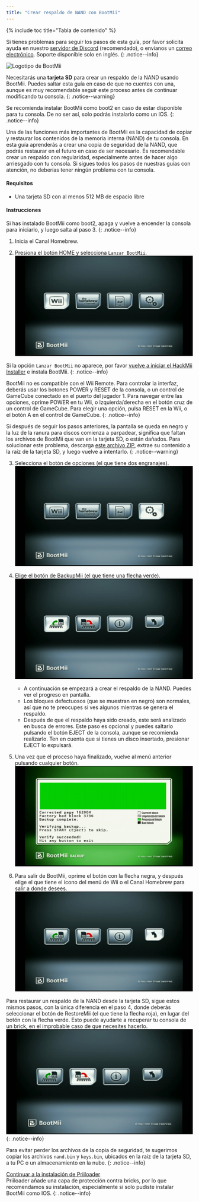 ```yaml
---
title: "Crear respaldo de NAND con BootMii"
---
```


{% include toc title="Tabla de contenido" %}

Si tienes problemas para seguir los pasos de esta guía, por favor solicita ayuda en nuestro [servidor de Discord](https://discord.gg/rc24) (recomendado), o envíanos un [correo electrónico](mailto:support@riiconnect24.net). Soporte disponible solo en inglés.
{: .notice--info}

![Logotipo de BootMii](/images/bootmii.png)

Necesitarás una **tarjeta SD** para crear un respaldo de la NAND usando BootMii. Puedes saltar esta guía en caso de que no cuentes con una, aunque es muy recomendable seguir este proceso antes de continuar modificando tu consola.
{: .notice--warning}

Se recomienda instalar BootMii como boot2 en caso de estar disponible para tu consola. De no ser así, solo podrás instalarlo como un IOS.
{: .notice--info}

Una de las funciones más importantes de BootMii es la capacidad de copiar y restaurar los contenidos de la memoria interna (NAND) de tu consola. En esta guía aprenderás a crear una copia de seguridad de la NAND, que podrás restaurar en el futuro en caso de ser necesario. Es recomendable crear un respaldo con regularidad, especialmente antes de hacer algo arriesgado con tu consola. Si sigues todos los pasos de nuestras guías con atención, no deberías tener ningún problema con tu consola.

#### Requisitos

- Una tarjeta SD con al menos 512 MB de espacio libre

#### Instrucciones

Si has instalado BootMii como boot2, apaga y vuelve a encender la consola para iniciarlo, y luego salta al paso 3.
{: .notice--info}

1. Inicia el Canal Homebrew.

2. Presiona el botón HOME y selecciona `Lanzar BootMii`.![Menú principal de BootMii](/images/BootMii/BootMii_Main.png)

Si la opción `Lanzar BootMii` no aparece, por favor [vuelve a iniciar el HackMii Installer](hackmii) e instala BootMii.
{: .notice--info}

BootMii no es compatible con el Wii Remote. Para controlar la interfaz, deberás usar los botones POWER y RESET de la consola, o un control de GameCube conectado en el puerto del jugador 1. Para navegar entre las opciones, oprime POWER en tu Wii, o lzquierda/derecha en el botón cruz de un control de GameCube. Para elegir una opción, pulsa RESET en la Wii, o el botón A en el control de GameCube.
{: .notice--info}

Si después de seguir los pasos anteriores, la pantalla se queda en negro y la luz de la ranura para discos comienza a parpadear, significa que faltan los archivos de BootMii que van en la tarjeta SD, o están dañados. Para solucionar este problema, descarga [este archivo ZIP](https://static.hackmii.com/bootmii_sd_files.zip), extrae su contenido a la raíz de la tarjeta SD, y luego vuelve a intentarlo.
{: .notice--warning}

3. Selecciona el botón de opciones (el que tiene dos engranajes).![Botón opciones](/images/BootMii/BootMii_Gears_Icon.png)

4. Elige el botón de BackupMii (el que tiene una flecha verde).![Botón BackupMii](/images/BootMii/BootMii_Green_Arrow.png)

   - A continuación se empezará a crear el respaldo de la NAND. Puedes ver el progreso en pantalla.
   - Los bloques defectuosos (que se muestran en negro) son normales, así que no te preocupes si ves algunos mientras se genera el respaldo.
   - Después de que el respaldo haya sido creado, este será analizado en busca de errores. Este paso es opcional y puedes saltarlo pulsando el botón EJECT de la consola, aunque se recomienda realizarlo. Ten en cuenta que si tienes un disco insertado, presionar EJECT lo expulsará.

5. Una vez que el proceso haya finalizado, vuelve al menú anterior pulsando cualquier botón.![Creación de respaldo de NAND](/images/BootMii/BootMii_NAND_Backup.png)

6. Para salir de BootMii, oprime el botón con la flecha negra, y después elige el que tiene el icono del menú de Wii o el Canal Homebrew para salir a donde desees.![Botón volver](/images/BootMii/BootMii_Return_Arrow.png)

Para restaurar un respaldo de la NAND desde la tarjeta SD, sigue estos mismos pasos, con la única diferencia en el paso 4, donde deberás seleccionar el botón de RestoreMii (el que tiene la flecha roja), en lugar del botón con la flecha verde. Esto puede ayudarte a recuperar tu consola de un brick, en el improbable caso de que necesites hacerlo. ![Botón RestoreMii](/images/BootMii/BootMii_Red_Arrow.png)
{: .notice--info}

Para evitar perder los archivos de la copia de seguridad, te sugerimos copiar los archivos `nand.bin` y `keys.bin`, ubicados en la raíz de la tarjeta SD, a tu PC o un almacenamiento en la nube.
{: .notice--info}

[Continuar a la instalación de Priiloader](priiloader)<br> Priiloader añade una capa de protección contra bricks, por lo que recomendamos su instalación, especialmente si solo pudiste instalar BootMii como IOS.
{: .notice--info}
